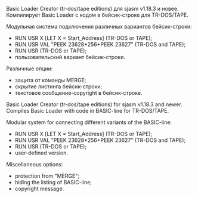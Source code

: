 Basic Loader Creator (tr-dos/tape editions) для sjasm v1.18.3 и новее. Компилирует Basic Loader с кодом в бейсик-строке для TR-DOS/TAPE.

Модульная система подключения различных вариантов бейсик-строки:

- RUN USR X [LET X = Start_Address] (TR-DOS or TAPE);
- RUN USR VAL "PEEK 23628*256+PEEK 23627" (TR-DOS and TAPE);
- RUN USR <DATE> (TR-DOS or TAPE);
- пользовательский вариант бейсик-строки.

Различные опции:

- защита от команды MERGE;
- скрытие листинга бейсик-строки;
- текстовое сообщение-copyright в бейсик-строке.


Basic Loader Creator (tr-dos/tape editions) for sjasm v1.18.3 and newer. Compiles Basic Loader with code in BASIC-line for TR-DOS/TAPE.

Modular system for connecting different variants of the BASIC-line:

- RUN USR X [LET X = Start_Address] (TR-DOS or TAPE);
- RUN USR VAL "PEEK 23628*256+PEEK 23627" (TR-DOS and TAPE);
- RUN USR <DATE> (TR-DOS or TAPE);
- user-defined version.

Miscellaneous options:

- protection from "MERGE";
- hiding the listing of BASIC-line;
- copyright message.